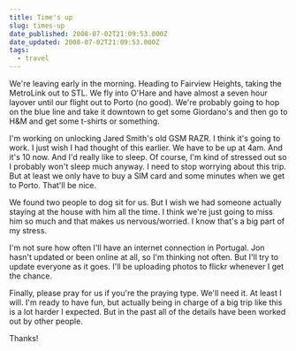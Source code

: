 ```yaml
---
title: Time's up
slug: times-up
date_published: 2008-07-02T21:09:53.000Z
date_updated: 2008-07-02T21:09:53.000Z
tags:
  - travel
---
```


We're leaving early in the morning. Heading to Fairview Heights, taking the MetroLink out to STL. We fly into O'Hare and have almost a seven hour layover until our flight out to Porto (no good). We're probably going to hop on the blue line and take it downtown to get some Giordano's and then go to H&M and get some t-shirts or something.

I'm working on unlocking Jared Smith's old GSM RAZR. I think it's going to work. I just wish I had thought of this earlier. We have to be up at 4am. And it's 10 now. And I'd really like to sleep. Of course, I'm kind of stressed out so I probably won't sleep much anyway. I need to stop worrying about this trip. But at least we only have to buy a SIM card and some minutes when we get to Porto. That'll be nice.

We found two people to dog sit for us. But I wish we had someone actually staying at the house with him all the time. I think we're just going to miss him so much and that makes us nervous/worried. I know that's a big part of my stress.

I'm not sure how often I'll have an internet connection in Portugal. Jon hasn't updated or been online at all, so I'm thinking not often. But I'll try to update everyone as it goes. I'll be uploading photos to flickr whenever I get the chance.

Finally, please pray for us if you're the praying type. We'll need it. At least I will. I'm ready to have fun, but actually being in charge of a big trip like this is a lot harder I expected. But in the past all of the details have been worked out by other people.

Thanks!
